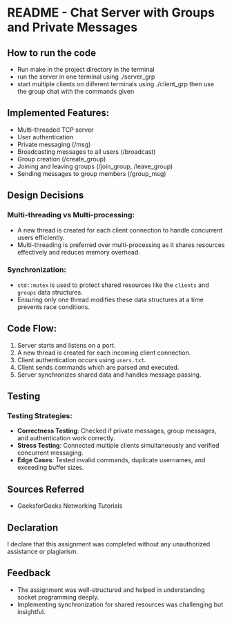 # README - Chat Server with Groups and Private Messages

## How to run the code

- Run make in the project directory in the terminal
- run the server in one terminal using ./server_grp
- start multiple clients on diiferent terminals using ./client_grp then use the group chat with the commands given

## Implemented Features:

- Multi-threaded TCP server
- User authentication
- Private messaging (/msg)
- Broadcasting messages to all users (/broadcast)
- Group creation (/create_group)
- Joining and leaving groups (/join_group, /leave_group)
- Sending messages to group members (/group_msg)

## Design Decisions

### Multi-threading vs Multi-processing:

- A new thread is created for each client connection to handle concurrent users efficiently.
- Multi-threading is preferred over multi-processing as it shares resources effectively and reduces memory overhead.

### Synchronization:

- `std::mutex` is used to protect shared resources like the `clients` and `groups` data structures.
- Ensuring only one thread modifies these data structures at a time prevents race conditions.

## Code Flow:

1. Server starts and listens on a port.
2. A new thread is created for each incoming client connection.
3. Client authentication occurs using `users.txt`.
4. Client sends commands which are parsed and executed.
5. Server synchronizes shared data and handles message passing.

## Testing

### Testing Strategies:

- **Correctness Testing**: Checked if private messages, group messages, and authentication work correctly.
- **Stress Testing**: Connected multiple clients simultaneously and verified concurrent messaging.
- **Edge Cases**: Tested invalid commands, duplicate usernames, and exceeding buffer sizes.

## Sources Referred

- GeeksforGeeks Networking Tutorials

## Declaration

I declare that this assignment was completed without any unauthorized assistance or plagiarism.

## Feedback

- The assignment was well-structured and helped in understanding socket programming deeply.
- Implementing synchronization for shared resources was challenging but insightful.

